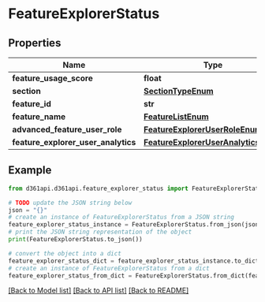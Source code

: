 # FeatureExplorerStatus


## Properties

Name | Type | Description | Notes
------------ | ------------- | ------------- | -------------
**feature_usage_score** | **float** |  | [optional] 
**section** | [**SectionTypeEnum**](SectionTypeEnum.md) |  | [optional] 
**feature_id** | **str** |  | [optional] 
**feature_name** | [**FeatureListEnum**](FeatureListEnum.md) |  | [optional] 
**advanced_feature_user_role** | [**FeatureExplorerUserRoleEnum**](FeatureExplorerUserRoleEnum.md) |  | [optional] 
**feature_explorer_user_analytics** | [**FeatureExplorerUserAnalyticsEntity**](FeatureExplorerUserAnalyticsEntity.md) |  | [optional] 

## Example

```python
from d361api.d361api.feature_explorer_status import FeatureExplorerStatus

# TODO update the JSON string below
json = "{}"
# create an instance of FeatureExplorerStatus from a JSON string
feature_explorer_status_instance = FeatureExplorerStatus.from_json(json)
# print the JSON string representation of the object
print(FeatureExplorerStatus.to_json())

# convert the object into a dict
feature_explorer_status_dict = feature_explorer_status_instance.to_dict()
# create an instance of FeatureExplorerStatus from a dict
feature_explorer_status_from_dict = FeatureExplorerStatus.from_dict(feature_explorer_status_dict)
```
[[Back to Model list]](../README.md#documentation-for-models) [[Back to API list]](../README.md#documentation-for-api-endpoints) [[Back to README]](../README.md)


